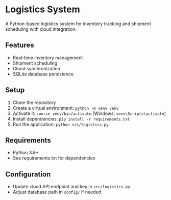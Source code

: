 # Logistics System

A Python-based logistics system for inventory tracking and shipment scheduling with cloud integration.

## Features
- Real-time inventory management
- Shipment scheduling
- Cloud synchronization
- SQLite database persistence

## Setup
1. Clone the repository
2. Create a virtual environment: `python -m venv venv`
3. Activate it: `source venv/bin/activate` (Windows: `venv\Scripts\activate`)
4. Install dependencies: `pip install -r requirements.txt`
5. Run the application: `python src/logistics.py`

## Requirements
- Python 3.8+
- See requirements.txt for dependencies

## Configuration
- Update cloud API endpoint and key in `src/logistics.py`
- Adjust database path in `config/` if needed